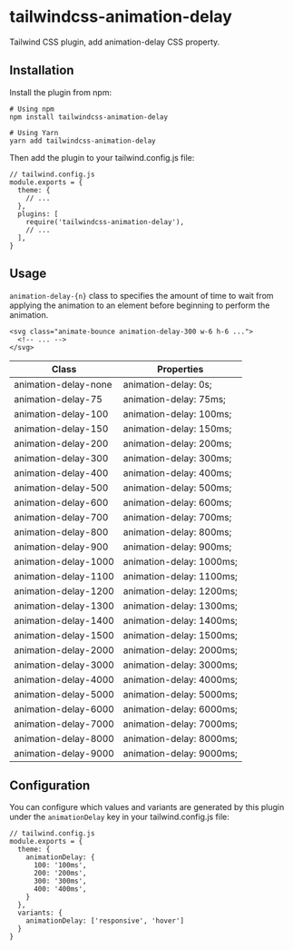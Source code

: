 # tailwindcss-animation-delay

Tailwind CSS plugin, add animation-delay CSS property.

## Installation

Install the plugin from npm:

```
# Using npm
npm install tailwindcss-animation-delay

# Using Yarn
yarn add tailwindcss-animation-delay
```

Then add the plugin to your tailwind.config.js file:

```
// tailwind.config.js
module.exports = {
  theme: {
    // ...
  },
  plugins: [
    require('tailwindcss-animation-delay'),
    // ...
  ],
}
```

## Usage

`animation-delay-{n}` class to specifies the amount of time to wait from applying the animation to an element before beginning to perform the animation.

```
<svg class="animate-bounce animation-delay-300 w-6 h-6 ...">
  <!-- ... -->
</svg>
```

| Class                | Properties               |
| -------------------- | ------------------------ |
| animation-delay-none | animation-delay: 0s;     |
| animation-delay-75   | animation-delay: 75ms;   |
| animation-delay-100  | animation-delay: 100ms;  |
| animation-delay-150  | animation-delay: 150ms;  |
| animation-delay-200  | animation-delay: 200ms;  |
| animation-delay-300  | animation-delay: 300ms;  |
| animation-delay-400  | animation-delay: 400ms;  |
| animation-delay-500  | animation-delay: 500ms;  |
| animation-delay-600  | animation-delay: 600ms;  |
| animation-delay-700  | animation-delay: 700ms;  |
| animation-delay-800  | animation-delay: 800ms;  |
| animation-delay-900  | animation-delay: 900ms;  |
| animation-delay-1000 | animation-delay: 1000ms; |
| animation-delay-1100 | animation-delay: 1100ms; |
| animation-delay-1200 | animation-delay: 1200ms; |
| animation-delay-1300 | animation-delay: 1300ms; |
| animation-delay-1400 | animation-delay: 1400ms; |
| animation-delay-1500 | animation-delay: 1500ms; |
| animation-delay-2000 | animation-delay: 2000ms; |
| animation-delay-3000 | animation-delay: 3000ms; |
| animation-delay-4000 | animation-delay: 4000ms; |
| animation-delay-5000 | animation-delay: 5000ms; |
| animation-delay-6000 | animation-delay: 6000ms; |
| animation-delay-7000 | animation-delay: 7000ms; |
| animation-delay-8000 | animation-delay: 8000ms; |
| animation-delay-9000 | animation-delay: 9000ms; |

## Configuration

You can configure which values and variants are generated by this plugin under the `animationDelay` key in your tailwind.config.js file:

```
// tailwind.config.js
module.exports = {
  theme: {
    animationDelay: {
      100: '100ms',
      200: '200ms',
      300: '300ms',
      400: '400ms',
    }
  },
  variants: {
    animationDelay: ['responsive', 'hover']
  }
}
```

